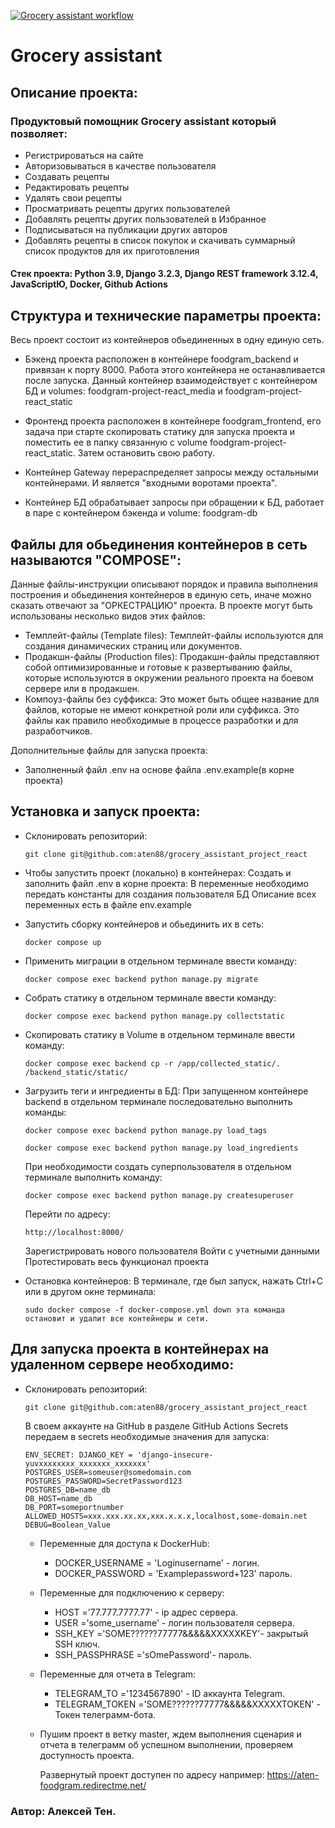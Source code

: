[![Grocery assistant workflow](https://github.com/aten88/grocery_assistant_project_react/actions/workflows/main.yml/badge.svg)](https://github.com/aten88/grocery_assistant_project_react/actions/workflows/main.yml)
# Grocery assistant
## Описание проекта:
### Продуктовый помощник Grocery assistant который позволяет:
- Регистрироваться на сайте
- Авторизовываться в качестве пользователя
- Создавать рецепты
- Редактировать рецепты
- Удалять свои рецепты
- Просматривать рецепты других пользователей
- Добавлять рецепты других пользователей в Избранное
- Подписываться на публикации других авторов
- Добавлять рецепты в список покупок и скачивать суммарный список продуктов для их приготовления

#### Cтек проекта: Python 3.9, Django 3.2.3, Django REST framework 3.12.4, JavaScriptЮ, Docker, Github Actions

## Структура и технические параметры проекта:
  Весь проект состоит из контейнеров обьединенных в одну единую сеть.
  - Бэкенд проекта расположен в контейнере foodgram_backend и привязан к порту 8000. 
    Работа этого контейнера не останавливается после запуска.
    Данный контейнер взаимодействует с контейнером БД и volumes: foodgram-project-react_media и foodgram-project-react_static

  - Фронтенд проекта расположен в контейнере foodgram_frontend, его задача при старте скопировать статику для запуска проекта
    и поместить ее в папку связанную с volume foodgram-project-react_static. Затем остановить свою работу.

  - Контейнер Gateway перераспределяет запросы между остальными контейнерами. И является "входными воротами проекта".

  - Контейнер БД обрабатывает запросы при обращении к БД, работает в паре с контейнером бэкенда и volume: foodgram-db

  ## Файлы для обьединения контейнеров в сеть называются "COMPOSE":
  Данные файлы-инструкции описывают порядок и правила выполнения построения и обьединения контейнеров в единую сеть,
  иначе можно сказать отвечают за "ОРКЕСТРАЦИЮ" проекта. В проекте могут быть использованы несколько видов этих файлов:
   - Темплейт-файлы (Template files): Темплейт-файлы используются для создания динамических страниц или документов.
   - Продакшн-файлы (Production files): Продакшн-файлы представляют собой оптимизированные и готовые к развертыванию файлы, 
     которые используются в окружении реального проекта на боевом сервере или в продакшен.
   - Компоуз-файлы без суффикса: Это может быть общее название для файлов, которые не имеют конкретной роли или суффикса.
     Это файлы как правило необходимые в процессе разработки и для разработчиков.

  Дополнительные файлы для запуска проекта:
   - Заполненный файл .env на основе файла .env.example(в корне проекта)

## Установка и запуск проекта:
- Склонировать репозиторий:
  ```
  git clone git@github.com:aten88/grocery_assistant_project_react
  ```

- Чтобы запустить проект (локально) в контейнерах:
    Создать и заполнить файл .env в корне проекта:
      В переменные необходимо передать константы для создания пользователя БД
      Описание всех переменных есть в файле env.example

- Запустить сборку контейнеров и обьединить их в сеть:
  ```
  docker compose up
  ```
- Применить миграции в отдельном терминале ввести команду:
  ```
  docker compose exec backend python manage.py migrate
  ```
- Собрать статику в отдельном терминале ввести команду:
  ```
  docker compose exec backend python manage.py collectstatic
  ```
- Скопировать статику в Volume в отдельном терминале ввести команду:
  ```
  docker compose exec backend cp -r /app/collected_static/. /backend_static/static/
  ```
- Загрузить теги и ингредиенты в БД:
  При запущенном контейнере backend в отдельном терминале последовательно выполнить команды:
  ```
  docker compose exec backend python manage.py load_tags
  ```
  ```
  docker compose exec backend python manage.py load_ingredients
  ```
  При необходимости создать суперпользователя в отдельном терминале выполнить команду:
  ```
  docker compose exec backend python manage.py createsuperuser
  ```
  Перейти по адресу:
  ```
  http://localhost:8000/
  ```
    Зарегистрировать нового пользователя
    Войти с учетными данными
    Протестировать весь функционал проекта
 - Остановка контейнеров:
      В терминале, где был запуск, нажать Ctrl+С или в другом окне терминала:
   ```
   sudo docker compose -f docker-compose.yml down эта команда остановит и удалит все контейнеры и сети.
   ```
  
## Для запуска проекта в контейнерах на удаленном сервере необходимо:
- Склонировать репозиторий:
  ```
  git clone git@github.com:aten88/grocery_assistant_project_react
  ```
  В своем аккаунте на GitHub в разделе GitHub Actions Secrets передаем в secrets необходимые значения для запуска:
  ```
  ENV_SECRET: DJANGO_KEY = 'django-insecure-yuvxxxxxxxx_xxxxxxx_xxxxxxx'
  POSTGRES_USER=someuser@somedomain.com
  POSTGRES_PASSWORD=SecretPassword123
  POSTGRES_DB=name_db
  DB_HOST=name_db
  DB_PORT=someportnumber
  ALLOWED_HOSTS=xxx.xxx.xx.xx,xxx.x.x.x,localhost,some-domain.net
  DEBUG=Boolean_Value
  ```
  - Переменные для доступа к DockerHub:
    - DOCKER_USERNAME = 'Loginusername' - логин.
    - DOCKER_PASSWORD = 'Examplepassword+123' пароль.

  - Переменные для подключению к серверу:
    - HOST ='77.777.7777.77' - ip адрес сервера.
    - USER ='some_username' - логин пользователя сервера.
    - SSH_KEY ='SOME??????77777&&&&&XXXXXKEY'- закрытый SSH ключ.
    - SSH_PASSPHRASE ='sOmePassword'- пароль.

  - Переменные для отчета в Telegram:
    - TELEGRAM_TO ='1234567890' - ID аккаунта Telegram.
    - TELEGRAM_TOKEN ='SOME??????77777&&&&&XXXXXTOKEN' - Токен телеграмм-бота.

  - Пушим проект в ветку master, ждем выполнения сценария и 
  отчета в телеграмм об успешном выполнении, проверяем доступность проекта.

    Развернутый проект доступен по адресу например: https://aten-foodgram.redirectme.net/

### Автор: Алексей Тен.
